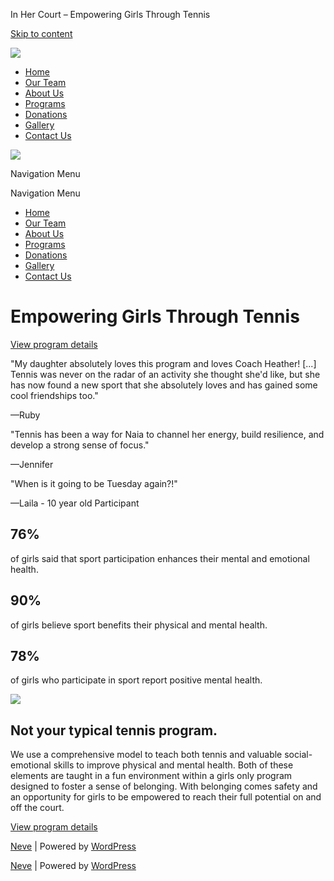In Her Court – Empowering Girls Through Tennis
































 



[Skip to content](#content) 

[![](https://inhercourt.com/wp-content/uploads/2023/11/logomark.svg)](https://inhercourt.com/ "← In Her Court")

* [Home](https://inhercourt.com/)
* [Our Team](https://inhercourt.com/our-team/)
* [About Us](https://inhercourt.com/about-us/)
* [Programs](https://inhercourt.com/programs/)
* [Donations](https://inhercourt.com/sponsors/)
* [Gallery](https://inhercourt.com/gallery/)
* [Contact Us](https://inhercourt.com/contact-us/)



[![](https://inhercourt.com/wp-content/uploads/2023/11/logomark.svg)](https://inhercourt.com/ "← In Her Court")

Navigation Menu

Navigation Menu

* [Home](https://inhercourt.com/)
* [Our Team](https://inhercourt.com/our-team/)
* [About Us](https://inhercourt.com/about-us/)
* [Programs](https://inhercourt.com/programs/)
* [Donations](https://inhercourt.com/sponsors/)
* [Gallery](https://inhercourt.com/gallery/)
* [Contact Us](https://inhercourt.com/contact-us/)




Empowering Girls Through Tennis
===============================

[View program details](/programs)

"My daughter absolutely loves this program and loves Coach Heather! [...] Tennis was never on the radar of an activity she thought she'd like, but she has now found a new sport that she absolutely loves and has gained some cool friendships too."

—Ruby

"Tennis has been a way for Naia to channel her energy, build resilience, and develop a strong sense of focus."

—Jennifer

"When is it going to be Tuesday again?!"

—Laila - 10 year old Participant

76%
---

of girls said that sport participation enhances their mental and emotional health.

90%
---

of girls believe sport benefits their physical and mental health.

78%
---

of girls who participate in sport report positive mental health.

![](https://inhercourt.com/wp-content/uploads/2023/11/in-her-court-colour-no-tag-cropped.png)

Not your typical tennis program.
--------------------------------

We use a comprehensive model to teach both tennis and valuable social-emotional skills to improve physical and mental health. Both of these elements are taught in a fun environment within a girls only program designed to foster a sense of belonging. With belonging comes safety and an opportunity for girls to be empowered to reach their full potential on and off the court.

[View program details](/programs)



[Neve](https://themeisle.com/themes/neve/) | Powered by [WordPress](http://wordpress.org)

[Neve](https://themeisle.com/themes/neve/) | Powered by [WordPress](http://wordpress.org)